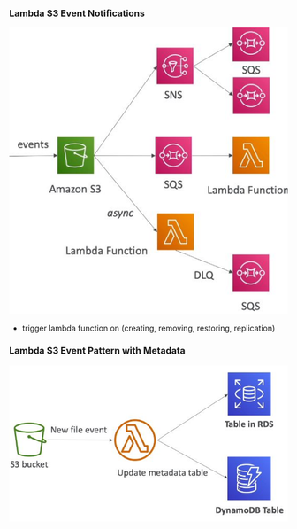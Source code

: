 ### Lambda S3 Event Notifications
![](images/aim1.jpg)
* trigger lambda function on (creating, removing, restoring, replication)

### Lambda S3 Event Pattern with Metadata 
![](images/aim15.jpg)
